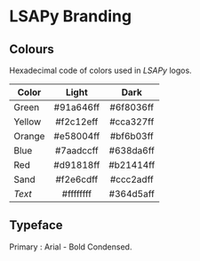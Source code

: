 # LSAPy Branding

## Colours

Hexadecimal code of colors used in *LSAPy* logos.

| Color | Light | Dark |
| ------ | :--------: | :---------: |
| Green | #91a646ff | #6f8036ff |
| Yellow | #f2c12eff | #cca327ff |
| Orange | #e58004ff | #bf6b03ff |
| Blue | #7aadccff | #638da6ff |
| Red | #d91818ff | #b21414ff |
| Sand | #f2e6cdff | #ccc2adff |
| *Text* | #ffffffff | #364d5aff |

## Typeface

Primary : Arial - Bold Condensed.
